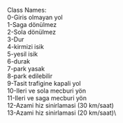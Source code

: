 Class Names:\
0-Giris olmayan yol\
1-Saga dönülmez\
2-Sola dönülmez\
3-Dur\
4-kirmizi isik\
5-yesil isik\
6-durak\
7-park yasak\
8-park edilebilir\
9-Tasit trafigine kapali yol\
10-Ileri ve sola mecburi yön\
11-Ileri ve saga mecburi yön\
12-Azami hiz sinirlamasi (30 km/saat)\
13-Azami hiz sinirlamasi (20 km/saat)\
